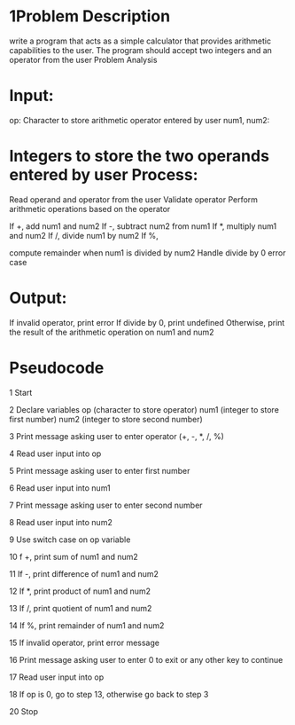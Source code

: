 # 1Problem Description
write a program that acts as a simple calculator that provides arithmetic capabilities to the user. The program should accept two integers and an operator from the user
Problem Analysis
# Input: 
op: Character to store arithmetic operator entered by user num1, num2: 
# Integers to store the two operands entered by user Process:
Read operand and operator from the user Validate operator Perform arithmetic operations based on the operator

If +, add num1 and num2 If -, subtract num2 from num1 If *, multiply num1 and num2 If /, divide num1 by num2 If %,

compute remainder when num1 is divided by num2 Handle divide by 0 error case 
# Output:
If invalid operator, print error If divide by 0, print undefined Otherwise, print the result of the arithmetic operation on num1 and num2

# Pseudocode
1 Start 

2 Declare variables op (character to store operator) num1 (integer to store first number) num2 (integer to store second number)

3 Print message asking user to enter operator (+, -, *, /, %)

4 Read user input into op

5 Print message asking user to enter first number

6 Read user input into num1

7 Print message asking user to enter second number

8 Read user input into num2

9 Use switch case on op variable

10 f +, print sum of num1 and num2

11 If -, print difference of num1 and num2

12 If *, print product of num1 and num2

13 If /, print quotient of num1 and num2


14 If %, print remainder of num1 and num2

15 If invalid operator, print error message

16 Print message asking user to enter 0 to exit or any other key to continue

17 Read user input into op

18 If op is 0, go to step 13, otherwise go back to step 3

20 Stop
